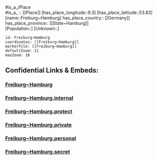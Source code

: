 ﻿---
location: [53.83,9.3] 
mapzoom: [7,12] 
mapmarker: city 
type: City
tags:
- geo/City


SpocWebEntityId: 30251
isDeleted: false
confidential: public

---
#is_a_/Place  
#is_a_ :: [[Place]] 
[has_place_longitude::9.3] 
[has_place_latitude::53.83] 
[name::Freiburg~Hamburg] 
has_place_country:: [[Germany]]  
has_place_province:: [[State~Hamburg]]  
[Population::] 
[Unknown::] 


```leaflet
id: Freiburg~Hamburg
coordinates: [[Freiburg~Hamburg]] 
markerFile: [[Freiburg~Hamburg]] 
defaultZoom: 11 
maxZoom: 18
```


## Confidential Links & Embeds: 

### [Freiburg~Hamburg](/_public/Earth/Continent/Europe/Europe~Central/Germany/Germany~West/Niedersachsen/counties~Niedersachsen/Stade/cities~Stade/Nordkehdingen/boroughs~Nordkehdingen/Freiburg~Hamburg.md) 

### [Freiburg~Hamburg.internal](/_internal/Earth/Continent/Europe/Europe~Central/Germany/Germany~West/Niedersachsen/counties~Niedersachsen/Stade/cities~Stade/Nordkehdingen/boroughs~Nordkehdingen/Freiburg~Hamburg.internal.md) 

### [Freiburg~Hamburg.protect](/_protect/Earth/Continent/Europe/Europe~Central/Germany/Germany~West/Niedersachsen/counties~Niedersachsen/Stade/cities~Stade/Nordkehdingen/boroughs~Nordkehdingen/Freiburg~Hamburg.protect.md) 

### [Freiburg~Hamburg.private](/_private/Earth/Continent/Europe/Europe~Central/Germany/Germany~West/Niedersachsen/counties~Niedersachsen/Stade/cities~Stade/Nordkehdingen/boroughs~Nordkehdingen/Freiburg~Hamburg.private.md) 

### [Freiburg~Hamburg.personal](/_personal/Earth/Continent/Europe/Europe~Central/Germany/Germany~West/Niedersachsen/counties~Niedersachsen/Stade/cities~Stade/Nordkehdingen/boroughs~Nordkehdingen/Freiburg~Hamburg.personal.md) 

### [Freiburg~Hamburg.secret](/_secret/Earth/Continent/Europe/Europe~Central/Germany/Germany~West/Niedersachsen/counties~Niedersachsen/Stade/cities~Stade/Nordkehdingen/boroughs~Nordkehdingen/Freiburg~Hamburg.secret.md) 

